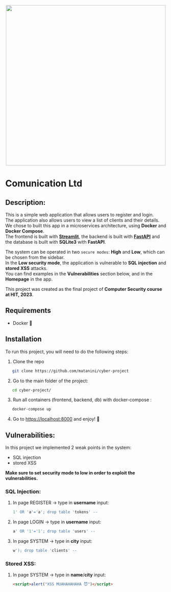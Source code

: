 <p align="center">
<img src="https://i.ibb.co/tKm1VRH/comunication-ltd.png" width="500px">
</p>

# Comunication Ltd

## Description:
This is a simple web application that allows users to register and login.  
The application also allows users to view a list of clients and their details.  
We chose to built this app in a microservices architecture, using **Docker** and **Docker Compose**.  
The frontend is built with [**Streamlit**](https://docs.streamlit.io/), the backend is built with [**FastAPI**](https://fastapi.tiangolo.com/) and the database is built with **SQLite3** with **FastAPI**.  

The system can be operated in two `secure modes`: **High** and **Low**, which can be chosen from the sidebar.  
In the **Low security mode**, the application is vulnerable to **SQL injection** and **stored XSS** attacks.  
You can find examples in the **Vulnerabilities** section below, and in the **Homepage** in the app.  

This project was created as the final project of **Computer Security course at HIT, 2023**.

## Requirements 
- Docker 🐳 

## Installation 
To run this project, you will need to do the following steps: 
1. Clone the repo 
   
```bash 
   git clone https://github.com/matanini/cyber-project 
```
2. Go to the main folder of the project:  
   
```bash
   cd cyber-project/ 
```
3. Run all containers (frontend, backend, db) with docker-compose :
   
```bash
   docker-compose up 
``` 
4. Go to [https://localhost:8000](https://localhost:8000) and enjoy! 🎉

## Vulnerabilities:
In this project we implemented 2 weak points in the system: 
- SQL injection 
- stored XSS

**Make sure to set security mode to low in order to exploit the vulnerabilities.**

### SQL Injection:
1) In page REGISTER -> type in **username** input: 
    ```sql
    1' OR 'a'='a'; drop table 'tokens' --
    ```
2) In page LOGIN -> type in **username** input: 
    ```sql
    a' OR '1'='1'; drop table 'users' --
    ```
3) In page SYSTEM -> type in **city** input:
    ```sql
    w'); drop table 'clients' --
    ```

### Stored XSS:
1) In page SYSTEM -> type in **name**/**city** input:
    ```html
    <script>alert("XSS MUAHAHAHAHA 😈")</script>
    ```
